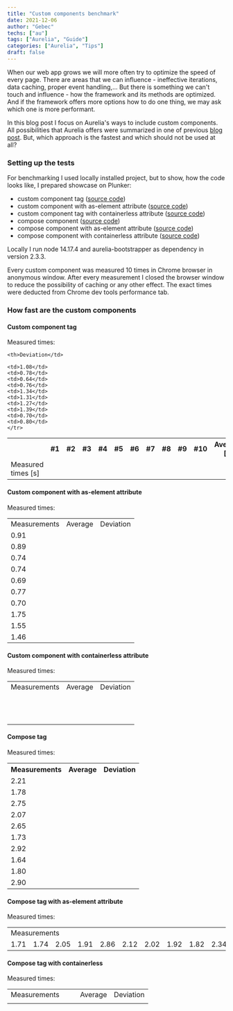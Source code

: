 ```yaml
---
title: "Custom components benchmark"
date: 2021-12-06
author: "Gebec"
techs: ["au"]
tags: ["Aurelia", "Guide"]
categories: ["Aurelia", "Tips"]
draft: false
---
```


When our web app grows we will more often try to optimize the speed of every page. There are areas that we can influence - ineffective iterations, data caching, proper event handling,... But there is something we can't touch and influence - how the framework and its methods are optimized. And if the framework offers more options how to do one thing, we may ask which one is more performant.


In this blog post I focus on Aurelia's ways to include custom components. All possibilities that Aurelia offers were summarized in one of previous [blog post](/blog/2021-12-04-custom-aurelia-components/). But, which approach is the fastest and which should not be used at all?


### Setting up the tests
For benchmarking I used locally installed project, but to show, how the code looks like, I prepared showcase on Plunker:
- custom component tag ([source code](https://plnkr.co/edit/dpt0tjpZ5rzlG3jN))
- custom component with as-element attribute ([source code](https://plnkr.co/edit/RDsw7VoCjDoMik1J))
- custom component tag with containerless attribute ([source code](https://plnkr.co/edit/mOmiLtC98fK2uzns))
- compose component ([source code](https://plnkr.co/edit/XIrNeH6UpTbYLDhn))
- compose component with as-element attribute ([source code](https://plnkr.co/edit/f06orc7KfmbhN5nV))
- compose component with containerless attribute ([source code](https://plnkr.co/edit/yrT4H0vK9UQmsmQB))

Locally I run node 14.17.4 and aurelia-bootstrapper as dependency in version 2.3.3.

Every custom component was measured 10 times in Chrome browser in anonymous window. After every measurement I closed the browser window to reduce the possibility of caching or any other effect. The exact times were deducted from Chrome dev tools performance tab.

### How fast are the custom components

#### Custom component tag

Measured times:

<table>
  <tr>
    <th></th>
    <th>#1</th>
    <th>#2</th>
    <th>#3</th>
    <th>#4</th>
    <th>#5</th>
    <th>#6</th>
    <th>#7</th>
    <th>#8</th>
    <th>#9</th>
    <th>#10</th>
    <th>Average [s]</th>

    <th>Deviation</td>
  </tr>
  <tr>
    <td>Measured times [s]</td>

    <td>1.08</td>
    <td>0.78</td>
    <td>0.64</td>
    <td>0.76</td>
    <td>1.34</td>
    <td>1.31</td>
    <td>1.27</td>
    <td>1.39</td>
    <td>0.70</td>
    <td>0.80</td>
    </tr>
</table>

#### Custom component with as-element attribute

Measured times:

<table>
  <tr>
    <td colspan="10">Measurements</td>
    <td>Average</td>
    <td>Deviation</td>

  </tr>
  <tr>
    <td>0.91</td>
    <td></td>
    <td></td>
<tr></tr>
    <td>0.89</td>
    <td></td>
    <td></td>
<tr></tr>
    <td>0.74</td>
    <td></td>
    <td></td>
<tr></tr>
    <td>0.74</td>
    <td></td>
    <td></td>
<tr></tr>
    <td>0.69</td>
    <td></td>
    <td></td>
<tr></tr>
    <td>0.77</td>
    <td></td>
    <td></td>
<tr></tr>
    <td>0.70</td>
    <td></td>
    <td></td>
<tr></tr>
    <td>1.75</td>
    <td></td>
    <td></td>
<tr></tr>
    <td>1.55</td>
    <td></td>
    <td></td>
<tr></tr>
    <td>1.46</td>
    <td></td>
    <td></td>
<tr></tr>
  </tr>
</table>

#### Custom component with containerless attribute

Measured times:

<table>
  <tr>
    <td colspan="10">Measurements</td>
    <td>Average</td>
    <td>Deviation</td>
  </tr>
  <tr>
    <td></td><td></td>
    <td></td>
<tr></tr>
    <td></td>
    <td></td>
    <td></td>
<tr></tr>
    <td></td>
    <td></td>
    <td></td>
<tr></tr>
    <td></td>
    <td></td>
    <td></td>
<tr></tr>
    <td></td>
    <td></td>
    <td></td>
<tr></tr>
    <td></td>
    <td></td>
    <td></td>
<tr></tr>
    <td></td>
    <td></td>
    <td></td>
<tr></tr>
    <td></td>
    <td></td>
    <td></td>
<tr></tr>
    <td></td>
    <td></td>
    <td></td>
<tr></tr>
    <td></td>
    <td></td>
    <td></td>
<tr></tr>
    <td></td>
    <td></td>
    <td></td>
<tr></tr>
    <td></td>
    <td></td>
    <td></td>
<tr></tr>
  </tr>
</table>

#### Compose tag

Measured times:

<table>
  <tr>
    <th colspan="10">Measurements</th>
    <th>Average</th>
    <th>Deviation</td>
  </tr>

  <tr>
    <td>2.21</td>
    <td></td>
    <td></td>
  </tr>

  <tr>
    <td>1.78</td>
    <td></td>
    <td></td>
  </tr>
  <tr>
    <td>2.75</td>
    <td></td>
    <td></td>
  </tr>
  <tr>
    <td>2.07</td>
    <td></td>
    <td></td>
  </tr>
  <tr>
    <td>2.65</td>
    <td></td>
    <td></td>
  </tr>
  <tr>
    <td>1.73</td>
    <td></td>
    <td></td>
  </tr>
  <tr>
    <td>2.92</td>
    <td></td>
    <td></td>
  </tr>
  <tr>
    <td>1.64</td>
    <td></td>
    <td></td>
  </tr>
  <tr>
    <td>1.80</td>
    <td></td>
    <td></td>
  </tr>
  <tr>
    <td>2.90</td>
    <td></td>
    <td></td>
  </tr>
</table>

#### Compose tag with as-element attribute

Measured times:

<table>
  <tr>
    <td colspan="10">Measurements</td>
    <td>Average</td>
    <td>Deviation</td>
  </tr>
  <tr>
    <td>1.71</td>
    <td>1.74</td>
    <td>2.05</td>
    <td>1.91</td>
    <td>2.86</td>
    <td>2.12</td>
    <td>2.02</td>
    <td>1.92</td>
    <td>1.82</td>
    <td>2.34</td>
    <td></td>
    <td></td>
  </tr>
</table>

#### Compose tag with containerless

Measured times:

<table>
  <tr>
    <td colspan="10">Measurements</td>
    <td>Average</td>
    <td>Deviation</td>
  </tr>
  <tr>
    <td></td>
    <td></td>
    <td></td>
    <td></td>
    <td></td>
    <td></td>
    <td></td>
    <td></td>
    <td></td>
    <td></td>
    <td></td>
    <td></td>
  </tr>
</table>
